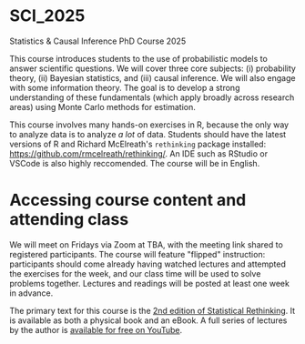 # SCI_2025
Statistics &amp; Causal Inference PhD Course 2025

This course introduces students to the use of probabilistic models to answer scientific questions. We will cover three core subjects: (i) probability theory, (ii) Bayesian statistics, and (iii) causal inference. We will also engage with some information theory. The goal is to develop a strong understanding of these fundamentals (which apply broadly across research areas) using Monte Carlo methods for estimation.

This course involves many hands-on exercises in R, because the only way to analyze data is to analyze *a lot* of data. Students should have the latest versions of R and Richard McElreath's `rethinking` package installed: https://github.com/rmcelreath/rethinking/. An IDE such as RStudio or VSCode is also highly reccomended. The course will be in English.

# Accessing course content and attending class

We will meet on Fridays via Zoom at TBA, with the meeting link shared to registered participants. The course will feature "flipped" instruction: participants should come already having watched lectures and attempted the exercises for the week, and our class time will be used to solve problems together. Lectures and readings will be posted at least one week in advance.

The primary text for this course is the [2nd edition of Statistical Rethinking](https://github.com/rmcelreath/rethinking/). It is available as both a physical book and an eBook. A full series of lectures by the author is [available for free on YouTube](https://www.youtube.com/playlist?list=PLDcUM9US4XdMROZ57-OIRtIK0aOynbgZN).



